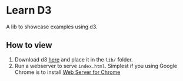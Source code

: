 # Learn D3

A lib to showcase examples using d3.

## How to view

1. Download d3 [here](https://github.com/d3/d3/releases/download/v5.7.0/d3.zip) and place it in the `lib/` folder.
2. Run a webserver to serve `index.html`. Simplest if you using Google Chrome is to install [Web Server for Chrome](https://chrome.google.com/webstore/detail/web-server-for-chrome/ofhbbkphhbklhfoeikjpcbhemlocgigb?hl=en)

